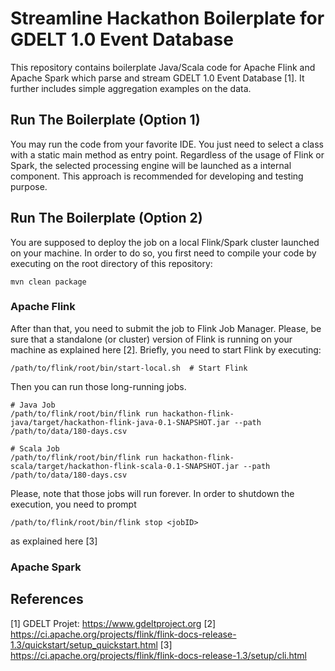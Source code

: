 # Streamline Hackathon Boilerplate for GDELT 1.0 Event Database

This repository contains boilerplate Java/Scala code for Apache Flink and Apache Spark which parse and stream GDELT 1.0 Event Database [1]. It further includes simple aggregation examples on the data.

## Run The Boilerplate (Option 1)

You may run the code from your favorite IDE. You just need to select a class with a static main method as entry point.
Regardless of the usage of Flink or Spark, the selected processing engine will be launched as a internal component.
This approach is recommended for developing and testing purpose.

## Run The Boilerplate (Option 2)

You are supposed to deploy the job on a local Flink/Spark cluster launched on your machine. In order to do so, you first need
to compile your code by executing on the root directory of this repository:
```
mvn clean package
```
### Apache Flink
After than that, you need to submit the job to Flink Job Manager.
Please, be sure that a standalone (or cluster) version of Flink is running on your machine as explained here [2].
Briefly, you need to start Flink by executing:
```
/path/to/flink/root/bin/start-local.sh  # Start Flink
```
Then you can run those long-running jobs.
```
# Java Job
/path/to/flink/root/bin/flink run hackathon-flink-java/target/hackathon-flink-java-0.1-SNAPSHOT.jar --path /path/to/data/180-days.csv

# Scala Job
/path/to/flink/root/bin/flink run hackathon-flink-scala/target/hackathon-flink-scala-0.1-SNAPSHOT.jar --path /path/to/data/180-days.csv
```
Please, note that those jobs will run forever. In order to shutdown the execution, you need to prompt
```
/path/to/flink/root/bin/flink stop <jobID>
```
as explained here [3]

### Apache Spark

## References
[1] GDELT Projet: https://www.gdeltproject.org
[2] https://ci.apache.org/projects/flink/flink-docs-release-1.3/quickstart/setup_quickstart.html
[3] https://ci.apache.org/projects/flink/flink-docs-release-1.3/setup/cli.html
